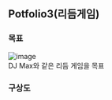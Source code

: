 ## Potfolio3(리듬게임)
### 목표
![image](https://github.com/user-attachments/assets/b4b471f2-f924-4610-adf4-8df484812cee)<br/>
DJ Max와 같은 리듬 게임을 목표

### 구상도

